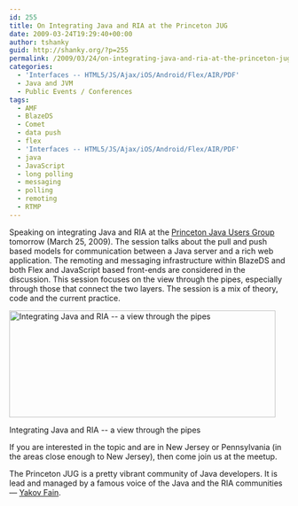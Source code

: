 ```yaml
---
id: 255
title: On Integrating Java and RIA at the Princeton JUG
date: 2009-03-24T19:29:40+00:00
author: tshanky
guid: http://shanky.org/?p=255
permalink: /2009/03/24/on-integrating-java-and-ria-at-the-princeton-jug/
categories:
  - 'Interfaces -- HTML5/JS/Ajax/iOS/Android/Flex/AIR/PDF'
  - Java and JVM
  - Public Events / Conferences
tags:
  - AMF
  - BlazeDS
  - Comet
  - data push
  - flex
  - 'Interfaces -- HTML5/JS/Ajax/iOS/Android/Flex/AIR/PDF'
  - java
  - JavaScript
  - long polling
  - messaging
  - polling
  - remoting
  - RTMP
---
```

Speaking on integrating Java and RIA at the <a title="Princeton Java Users Group" href="http://myflex.org/princetonjug/#" target="_blank">Princeton Java Users Group</a> tomorrow (March 25, 2009). The session talks about the pull and push based models for communication between a Java server and a rich web application. The remoting and messaging infrastructure within BlazeDS and both Flex and JavaScript based front-ends are considered in the discussion. This session focuses on the view through the pipes, especially through those that connect the two layers. The session is a mix of theory, code and the current practice.

<div id="attachment_256" style="width: 490px" class="wp-caption alignnone">
  <a rel="attachment wp-att-256" href="http://shanky.org/2009/03/24/on-integrating-java-and-ria-at-the-princeton-jug/integrating_java_and_ria_at_princeton_jug/"><img class="size-full wp-image-256         " title="Integrating Java and RIA -- a view through the pipes" src="http://shanky.org/wp-content/uploads/2009/03/integrating_java_and_ria_at_princeton_jug.png" alt="Integrating Java and RIA -- a view through the pipes" width="480" height="193" /></a>
  
  <p class="wp-caption-text">
    Integrating Java and RIA -- a view through the pipes
  </p>
</div>

If you are interested in the topic and are in New Jersey or Pennsylvania (in the areas close enough to New Jersey), then come join us at the meetup. 

The Princeton JUG is a pretty vibrant community of Java developers. It is lead and managed by a famous voice of the Java and the RIA communities &#8212; <a title="Yakov Fain" href="http://yakovfain.sys-con.com/" target="_blank">Yakov Fain</a>.